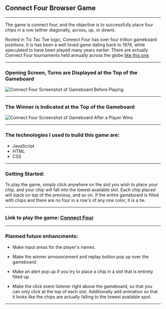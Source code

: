## Connect Four Browser Game

---

The game is connect four, and the objective is to successfully place four chips in a row (either diagonally, across, up, or down).

Rooted in Tic Tac Toe logic, Connect Four has over four trillion gameboard positions. It is has been a well loved game dating back to 1974, while speculated to have been played many years earlier. There are actually Connect Four tournaments held annually across the globe [like this one](https://www.luvimmigration.com/connect-4.html).

---

### Opening Screen, Turns are Displayed at the Top of the Gameboard
![Connect Four Screenshot of Gameboard Before Playing](https://i.imgur.com/ZginIfJ.png)

----

### The Winner is Indicated at the Top of the Gameboard
![Connect Four Screenshot of Gameboard After a Player Wins](https://i.imgur.com/uqSJjVN.png)

---

### The technologies I used to build this game are:
- JavaScript
- HTML
- CSS

----

### Getting Started:
To play the game, simply click anywhere on the slot you wish to place your chip, and your chip will fall into the lowest available slot. Each chip placed will stack on top of the previous, and so on. If the entire gameboard is filled with chips and there are no four in a row's of any one color, it is a tie.

---

### Link to play the game: [Connect Four](https://sophiedamelio.github.io/connect_four)

---

### Planned future enhancments:
- Make input areas for the player's names.

- Make the winner announcement and replay button pop up over the gameboard.

- Make an alert pop up if you try to place a chip in a slot that is entirely filled up.

- Make the click event listener right above the gameboard, so that you can only click at the top of each slot. Additionally add animation so that it looks like the chips are actually falling to the lowest available spot.

---